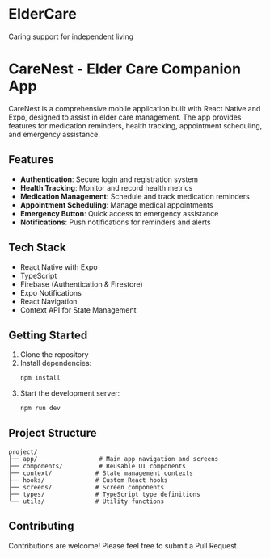 # ElderCare
Caring support for independent living

# CareNest - Elder Care Companion App

CareNest is a comprehensive mobile application built with React Native and Expo, designed to assist in elder care management. The app provides features for medication reminders, health tracking, appointment scheduling, and emergency assistance.

## Features

- **Authentication**: Secure login and registration system
- **Health Tracking**: Monitor and record health metrics
- **Medication Management**: Schedule and track medication reminders
- **Appointment Scheduling**: Manage medical appointments
- **Emergency Button**: Quick access to emergency assistance
- **Notifications**: Push notifications for reminders and alerts

## Tech Stack

- React Native with Expo
- TypeScript
- Firebase (Authentication & Firestore)
- Expo Notifications
- React Navigation
- Context API for State Management

## Getting Started

1. Clone the repository
2. Install dependencies:
   ```bash
   npm install
   ```
3. Start the development server:
   ```bash
   npm run dev
   ```

## Project Structure

```
project/
├── app/                 # Main app navigation and screens
├── components/          # Reusable UI components
├── context/            # State management contexts
├── hooks/              # Custom React hooks
├── screens/            # Screen components
├── types/              # TypeScript type definitions
└── utils/              # Utility functions
```

## Contributing

Contributions are welcome! Please feel free to submit a Pull Request.

